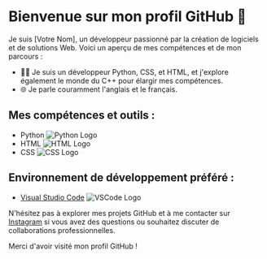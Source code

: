 # Bienvenue sur mon profil GitHub 👋

Je suis [Votre Nom], un développeur passionné par la création de logiciels et de solutions Web. Voici un aperçu de mes compétences et de mon parcours :

- 👨‍💻 Je suis un développeur Python, CSS, et HTML, et j'explore également le monde du C++ pour élargir mes compétences.
- 🌐 Je parle couramment l'anglais et le français.

## Mes compétences et outils :

- Python ![Python Logo](https://www.python.org/static/community_logos/python-logo.png)
- HTML ![HTML Logo](https://www.w3.org/html/logo/downloads/HTML5_Logo_512.png)
- CSS ![CSS Logo](https://www.w3.org/Style/CSS/logos/VDG/css3-logo-100.png)

## Environnement de développement préféré :

- [Visual Studio Code](https://code.visualstudio.com/) ![VSCode Logo](https://code.visualstudio.com/assets/branding/app-icon.png)

N'hésitez pas à explorer mes projets GitHub et à me contacter sur [Instagram](https://www.instagram.com/wssm.qlf/) si vous avez des questions ou souhaitez discuter de collaborations professionnelles.

Merci d'avoir visité mon profil GitHub !
